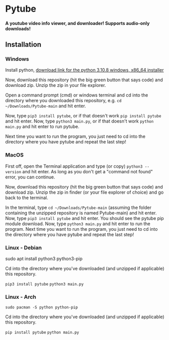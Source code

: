 # Pytube

#### A youtube video info viewer, and downloader! Supports audio-only downloads!

## Installation

### Windows

Install python, [download link for the python 3.10.8 windows, x86_64 installer](https://www.python.org/ftp/python/3.10.8/python-3.10.8-amd64.exe)

Now, download this repository (hit the big green button that says code) and download zip.
Unzip the zip in your file explorer.

Open a command prompt (cmd) or windows terminal and cd into the directory where you downloaded this repository, e.g. ``cd ~/Downloads/Pytube-main`` and hit enter.

Now, type ``pip3 install pytube``, or if that doesn't work ``pip install pytube`` and hit enter.
Now, type ``python3 main.py``, or if that doesn't work ``python main.py`` and hit enter to run pytube.

Next time you want to run the program, you just need to cd into the directory where you have pytube and repeat the last step!

### MacOS

First off, open the Terminal application and type (or copy) ``python3 --version`` and hit enter. As long as you don't get a "command not found" error, you can continue.

Now, download this repository (hit the big green button that says code) and download zip.
Unzip the zip in finder (or your file explorer of choice) and go back to the terminal.

In the terminal, type ``cd ~/Downloads/Pytube-main`` (assuming the folder containing the unzipped repository is named Pytube-main) and hit enter.
Now, type ``pip3 install pytube`` and hit enter.
You should see the pytube pip module download.
Now, type ``python3 main.py`` and hit enter to run the program.
Next time you want to run the program, you just need to cd into the directory where you have pytube and repeat the last step!

### Linux - Debian

sudo apt install python3 python3-pip

Cd into the directory where you've downloaded (and unzipped if applicable) this repository.

``pip3 install pytube``
``python3 main.py``

### Linux - Arch

``sudo pacman -S python python-pip``

Cd into the directory where you've downloaded (and unzipped if applicable) this repository.

``pip install pytube``
``python main.py``
